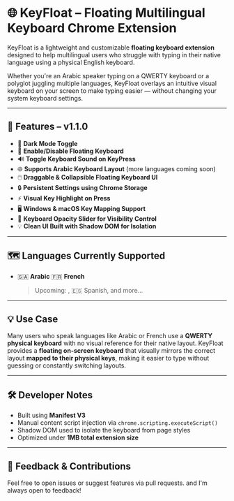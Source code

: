 # 🌐 KeyFloat – Floating Multilingual Keyboard Chrome Extension

KeyFloat is a lightweight and customizable **floating keyboard extension** designed to help multilingual users who struggle with typing in their native language using a physical English keyboard.

Whether you're an Arabic speaker typing on a QWERTY keyboard or a polyglot juggling multiple languages, KeyFloat overlays an intuitive visual keyboard on your screen to make typing easier — without changing your system keyboard settings.

---

## 🎯 Features – v1.1.0

- 🌙 **Dark Mode Toggle**
- 🔘 **Enable/Disable Floating Keyboard**
- 🔊 **Toggle Keyboard Sound on KeyPress**
- 🌐 **Supports Arabic Keyboard Layout** (more languages coming soon)
- 🖱️ **Draggable & Collapsible Floating Keyboard UI**
- 🔒 **Persistent Settings using Chrome Storage**
- ⚡ **Visual Key Highlight on Press**
- 🖥️ **Windows & macOS Key Mapping Support**
- 🧩 **Keyboard Opacity Slider for Visibility Control**
- 💡 **Clean UI Built with Shadow DOM for Isolation**

---

## 🗺️ Languages Currently Supported

- 🇸🇦 **Arabic** 🇫🇷 **French**
  > Upcoming: , 🇪🇸 Spanish, and more...

---

## 💡 Use Case

Many users who speak languages like Arabic or French use a **QWERTY physical keyboard** with no visual reference for their native layout. KeyFloat provides a **floating on-screen keyboard** that visually mirrors the correct layout **mapped to their physical keys**, making it easier to type without guessing or constantly switching layouts.

---

## 🛠️ Developer Notes

- Built using **Manifest V3**
- Manual content script injection via `chrome.scripting.executeScript()`
- Shadow DOM used to isolate the keyboard from page styles
- Optimized under **1MB total extension size**

---

## 💬 Feedback & Contributions

Feel free to open issues or suggest features via pull requests. and I'm always open to feedback!
